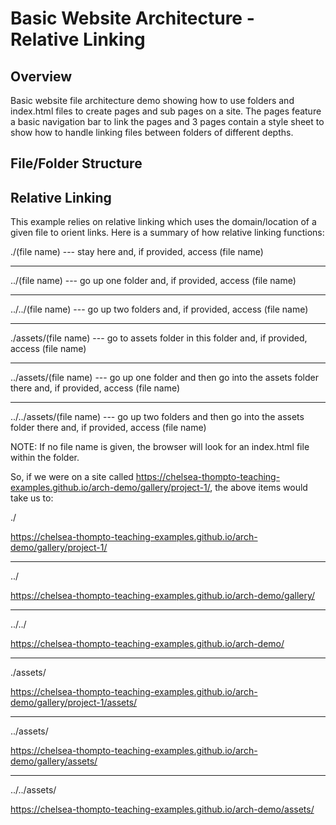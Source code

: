 # Basic Website Architecture - Relative Linking

## Overview

Basic website file architecture demo showing how to use folders and index.html files to create pages and sub pages on a site. The pages feature a basic navigation bar to link the pages and 3 pages contain a style sheet to show how to handle linking files between folders of different depths.

## File/Folder Structure



## Relative Linking

This example relies on relative linking which uses the domain/location of a given file to orient links. Here is a summary of how relative linking functions:

./(file name) --- stay here and, if provided, access (file name)

---

../(file name) --- go up one folder and, if provided, access (file name)

---

../../(file name) --- go up two folders and, if provided, access (file name)

---

./assets/(file name) --- go to assets folder in this folder and, if provided, access (file name)

---

../assets/(file name) --- go up one folder and then go into the assets folder there and, if provided, access (file name)

---

../../assets/(file name) --- go up two folders and then go into the assets folder there and, if provided, access (file name)

NOTE: If no file name is given, the browser will look for an index.html file within the folder.

So, if we were on a site called https://chelsea-thompto-teaching-examples.github.io/arch-demo/gallery/project-1/, the above items would take us to:

./

https://chelsea-thompto-teaching-examples.github.io/arch-demo/gallery/project-1/

---

../

https://chelsea-thompto-teaching-examples.github.io/arch-demo/gallery/

---

../../

https://chelsea-thompto-teaching-examples.github.io/arch-demo/

---

./assets/

https://chelsea-thompto-teaching-examples.github.io/arch-demo/gallery/project-1/assets/

---

../assets/

https://chelsea-thompto-teaching-examples.github.io/arch-demo/gallery/assets/

---

../../assets/

https://chelsea-thompto-teaching-examples.github.io/arch-demo/assets/